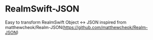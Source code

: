 # RealmSwift-JSON
Easy to transform RealmSwift Object &lt;-> JSON inspired from matthewcheok/Realm-JSON(https://github.com/matthewcheok/Realm-JSON)

